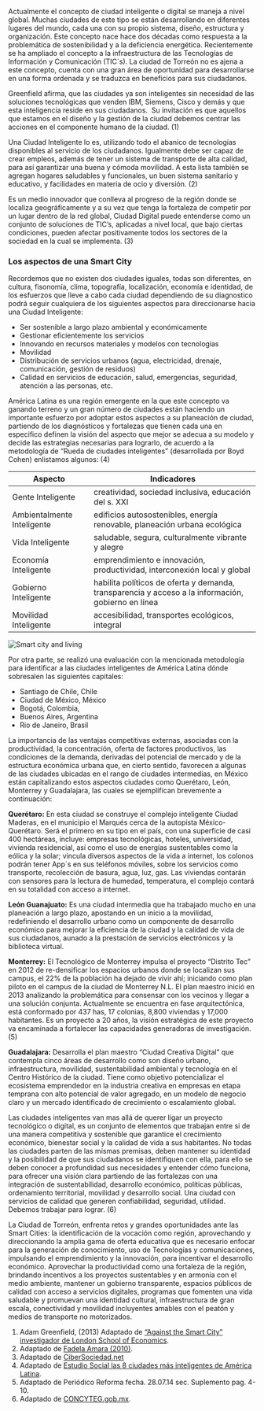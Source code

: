 
Actualmente el concepto de ciudad inteligente o digital se maneja a nivel global. Muchas ciudades de este tipo se están desarrollando en diferentes lugares del mundo, cada una con su propio sistema, diseño, estructura y organización. Este concepto nace hace dos décadas como respuesta a la problemática de sostenibilidad y a la deficiencia energética. Recientemente se ha ampliado el concepto a la infraestructura de las Tecnologías de Información y Comunicación (TIC´s). La ciudad de Torreón no es ajena a este concepto, cuenta con una gran área de oportunidad para desarrollarse en una forma ordenada y se traduzca en beneficios para sus ciudadanos.

Greenfield afirma, que las ciudades ya son inteligentes sin necesidad de las soluciones tecnológicas que venden IBM, Siemens, Cisco y demás y que esta inteligencia reside en sus ciudadanos.  Su invitación es que aquellos que estamos en el diseño y la gestión de la ciudad debemos centrar las acciones en el componente humano de la ciudad. (1)

Una Ciudad Inteligente lo es, utilizando todo el abanico de tecnologías disponibles al servicio de los ciudadanos. Igualmente debe ser capaz de crear empleos, además de tener un sistema de transporte de alta calidad, para así garantizar una buena y cómoda movilidad. A esta lista también se agregan hogares saludables y funcionales, un buen sistema sanitario y educativo, y facilidades en materia de ocio y diversión. (2)

Es un medio innovador que conlleva al progreso de la región donde se localiza geográficamente y a su vez que tenga la fortaleza de competir por un lugar dentro de la red global,  Ciudad Digital  puede entenderse como un conjunto de soluciones de TIC’s, aplicadas a nivel local, que bajo ciertas condiciones, pueden afectar positivamente todos los sectores de la sociedad en la cual se implementa. (3)

### Los aspectos de una Smart City

Recordemos que no existen dos ciudades iguales, todas son diferentes, en cultura, fisonomía, clima, topografía, localización, economía  e identidad, de los esfuerzos que lleve a cabo cada ciudad dependiendo de su diagnostico podrá seguir cualquiera de los siguientes aspectos para direccionarse  hacia una Ciudad Inteligente:

* Ser sostenible a largo plazo ambiental y económicamente
* Gestionar eficientemente  los servicios
* Innovando en recursos materiales y modelos  con tecnologías
* Movilidad
* Distribución de servicios urbanos  (agua, electricidad, drenaje, comunicación, gestión de residuos)
* Calidad en servicios de educación, salud, emergencias, seguridad, atención a las personas, etc.

América Latina es una región emergente en la que este concepto va ganando terreno y un gran número de ciudades están haciendo un importante esfuerzo por adoptar estos aspectos a su planeación de ciudad, partiendo de los diagnósticos y fortalezas que tienen cada una  en especifico definen la visión del aspecto que mejor se adecua a su modelo y decide las estrategias necesarias para lograrlo, de acuerdo a la metodología de “Rueda de ciudades inteligentes” (desarrollada por Boyd Cohen) enlistamos algunos: (4)

Aspecto                    | Indicadores
---------------------------|---------------------------------------------------------------------------------------------------
Gente Inteligente          | creatividad, sociedad inclusiva, educación del s. XXI
Ambientalmente Inteligente | edificios autosostenibles, energía renovable, planeación urbana ecológica
Vida Inteligente           | saludable, segura, culturalmente vibrante y alegre
Economía Inteligente       | emprendimiento e innovación, productividad, interconexión local y global
Gobierno Inteligente       | habilita políticos de oferta y demanda, transparencia y acceso a la información, gobierno en línea
Movilidad Inteligente      | accesibilidad, transportes ecológicos, integral

<img class="img-responsive" src="direccionando-hacia-innovacion-urbana/smart-city-and-living.jpg" alt="Smart city and living">

Por otra parte, se realizó una evaluación con la mencionada metodología para identificar a las ciudades inteligentes de América Latina dónde  sobresalen las siguientes capitales:

* Santiago de Chile, Chile
* Ciudad de México, México
* Bogotá, Colombia,
* Buenos Aires, Argentina
* Rio de Janeiro, Brasil

La importancia de las ventajas competitivas externas, asociadas con la productividad, la concentración, oferta de factores productivos,  las condiciones de la demanda, derivadas del potencial de mercado y de la estructura económica urbana que, en cierto sentido, favorecen a algunas de las ciudades ubicadas en el rango de ciudades intermedias, en México están capitalizando estos aspectos ciudades como Querétaro, León, Monterrey y Guadalajara, las cuales se ejemplifican brevemente a continuación:

**Querétaro:** En esta ciudad se construye el complejo inteligente  Ciudad Maderas, en el municipio el Marqués  cerca de la autopista México-Querétaro. Será el primero en su tipo en el país, con una superficie de casi 400 hectáreas, incluye: empresas tecnológicas, hoteles, universidad, vivienda residencial, así como el uso de energías sustentables como la eólica y la solar; vincula diversos aspectos de la vida a internet, los colonos podrán tener App´s en sus teléfonos móviles, sobre los servicios como transporte, recolección de basura, agua, luz, gas. Las viviendas contarán con sensores para la lectura de humedad, temperatura, el complejo contará en su totalidad con acceso a internet.

**León Guanajuato:** Es una ciudad intermedia que ha trabajado mucho en una planeación a largo plazo,  apostando en un inicio a la movilidad, redefiniendo el desarrollo urbano como un componente de desarrollo económico para mejorar la eficiencia de la ciudad y la calidad de vida de sus ciudadanos, aunado a la prestación de servicios electrónicos y la biblioteca virtual.

**Monterrey:** El Tecnológico de Monterrey impulsa el proyecto “Distrito Tec” en 2012 de re-densificar los espacios urbanos donde se localizan sus campus, el 22% de la población ha dejado de vivir ahí; iniciando como plan piloto  en el campus de la ciudad de Monterrey N.L. El plan maestro inició en 2013 analizando la problemática para consensar con los vecinos y llegar a una solución conjunta. Actualmente se encuentra en fase arquitectónica, está conformado por 437 has, 17 colonias, 8,800 viviendas y 17,000 habitantes. Es un proyecto a 20 años, la visión estratégica de este proyecto va encaminada  a fortalecer las capacidades generadoras de investigación. (5)

**Guadalajara:** Desarrolla el plan maestro “Ciudad Creativa Digital” que contempla cinco áreas de desarrollo como son diseño urbano, infraestructura, movilidad, sustentabilidad ambiental y tecnología en el Centro Histórico de la ciudad. Tiene como objetivo potencializar el ecosistema emprendedor en la industria creativa en empresas en etapa temprana con alto potencial de valor agregado, en un modelo de negocio claro y un mercado identificado de crecimiento o escalamiento global.

Las ciudades inteligentes van mas allá de querer ligar un proyecto tecnológico o digital, es un conjunto de elementos que trabajan  entre si de una manera competitiva y sostenible que garantice el crecimiento económico, bienestar social y la calidad de vida a sus habitantes. No todas las ciudades parten de las mismas premisas, deben mantener su  identidad y la posibilidad de que sus ciudadanos se identifiquen con ella, para ello se deben conocer a profundidad sus  necesidades  y entender cómo funciona, para ofrecer una visión clara partiendo de las fortalezas con una integración de sustentabilidad, desarrollo económico, políticas públicas, ordenamiento territorial, movilidad y desarrollo social. Una ciudad con servicios de calidad que generen confiabilidad, seguridad, utilidad. Debemos trabajar para lograr. (6)

La Ciudad de Torreón, enfrenta retos y grandes oportunidades ante las Smart Cities: la identificación de la vocación como región, aprovechando y direccionando la amplia gama de oferta educativa que es necesario enfocar  para la generación de conocimiento, uso de Tecnologías y comunicaciones,  impulsando  el emprendimiento y la innovación, para incentivar el desarrollo económico. Aprovechar la productividad como una fortaleza de la región,  brindando incentivos a los proyectos sustentables y en armonía con el medio ambiente, mantener un gobierno transparente, espacios públicos de calidad con acceso a servicios digitales, programas que fomenten una vida saludable y promuevan una  identidad cultural, infraestructura de gran escala, conectividad y movilidad incluyentes amables con el peatón y medios de transporte no motorizados.

1. Adam Greenfield, (2013) Adaptado de [“Against the Smart City” investigador de London School of Economics](http://www.i-ambiente.es/?q=blogs/redefiniendo-la-ciudadinteligente-parte-ii#sthash.0rPGtUta.dpuf).
2. Adaptado de [Fadela Amara (2010)](http://www.i-ambiente.es/?q=blogs/redefiniendo-la-ciudadinteligente-parte-ii#sthash.0rPGtUta.dpuf).
3. Adaptado de [CiberSociedad.net](http://www.cibersociedad.net/public/documents/45_epi6.pdf)
4. Adaptado de [Estudio Social las 8 ciudades más inteligentes de América Latina](http://www.forosperu.net/temas/estudio-social-las-8-ciudades-mas-inteligentes-de-latinoamerica.546860/).
5. Adaptado de Periódico Reforma fecha. 28.07.14 sec. Suplemento pag. 4-10.
6. Adaptado de [CONCYTEG.gob.mx](http://concyteg.gob.mx/ideasConcyteg/Archivos/86_2_MORENO_MATA.pdf).
